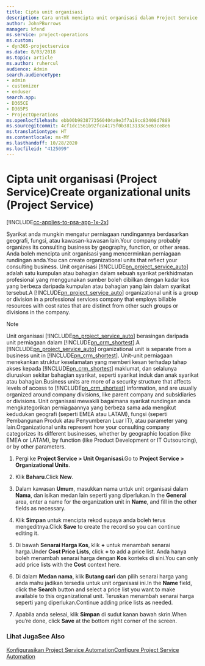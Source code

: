 ```yaml
---
title: Cipta unit organisasi
description: Cara untuk mencipta unit organisasi dalam Project Service
author: JohnPBurrows
manager: kfend
ms.service: project-operations
ms.custom:
- dyn365-projectservice
ms.date: 8/03/2018
ms.topic: article
ms.author: ruhercul
audience: Admin
search.audienceType:
- admin
- customizer
- enduser
search.app:
- D365CE
- D365PS
- ProjectOperations
ms.openlocfilehash: ebb00b9838773560404a9e3f7a19cc83408d7889
ms.sourcegitcommit: 4cf1dc1561b92fca4175f0b3813133c5e63ce8e6
ms.translationtype: HT
ms.contentlocale: ms-MY
ms.lasthandoff: 10/28/2020
ms.locfileid: "4125099"
---
```

# <a name="create-organizational-units-project-service"></a><span data-ttu-id="bac4e-103">Cipta unit organisasi (Project Service)</span><span class="sxs-lookup"><span data-stu-id="bac4e-103">Create organizational units (Project Service)</span></span>

[!INCLUDE[cc-applies-to-psa-app-1x-2x](../includes/cc-applies-to-psa-app-1x-2x.md)]

<span data-ttu-id="bac4e-104">Syarikat anda mungkin mengatur perniagaan rundingannya berdasarkan geografi, fungsi, atau kawasan-kawasan lain.</span><span class="sxs-lookup"><span data-stu-id="bac4e-104">Your company probably organizes its consulting business by geography, function, or other areas.</span></span> <span data-ttu-id="bac4e-105">Anda boleh mencipta unit organisasi yang mencerminkan perniagaan rundingan anda.</span><span class="sxs-lookup"><span data-stu-id="bac4e-105">You can create organizational units that reflect your consulting business.</span></span> <span data-ttu-id="bac4e-106">Unit organisasi [!INCLUDE[pn_project_service_auto](../includes/pn-project-service-auto.md)] adalah satu kumpulan atau bahagian dalam sebuah syarikat perkhidmatan profesional yang menggunakan sumber boleh dibilkan dengan kadar kos yang berbeza daripada kumpulan atau bahagian yang lain dalam syarikat tersebut.</span><span class="sxs-lookup"><span data-stu-id="bac4e-106">A [!INCLUDE[pn_project_service_auto](../includes/pn-project-service-auto.md)] organizational unit is a group or division in a professional services company that employs billable resources with cost rates that are distinct from other such groups or divisions in the company.</span></span>  
  
> [!NOTE]
>  <span data-ttu-id="bac4e-107">Unit organisasi [!INCLUDE[pn_project_service_auto](../includes/pn-project-service-auto.md)] berasingan daripada unit perniagaan dalam [!INCLUDE[pn_crm_shortest](../includes/pn-crm-shortest.md)].</span><span class="sxs-lookup"><span data-stu-id="bac4e-107">A [!INCLUDE[pn_project_service_auto](../includes/pn-project-service-auto.md)] organizational unit is separate from a business unit in [!INCLUDE[pn_crm_shortest](../includes/pn-crm-shortest.md)].</span></span> <span data-ttu-id="bac4e-108">Unit-unit perniagaan menekankan struktur keselamatan yang memberi kesan terhadap tahap akses kepada [!INCLUDE[pn_crm_shortest](../includes/pn-crm-shortest.md)] maklumat, dan selalunya diuruskan sekitar bahagian syarikat, seperti syarikat induk dan anak syarikat atau bahagian.</span><span class="sxs-lookup"><span data-stu-id="bac4e-108">Business units are more of a security structure that affects levels of access to [!INCLUDE[pn_crm_shortest](../includes/pn-crm-shortest.md)] information, and are usually organized around company divisions, like parent company and subsidiaries or divisions.</span></span> <span data-ttu-id="bac4e-109">Unit organisasi mewakili bagaimana syarikat rundingan anda mengkategorikan perniagaannya yang berbeza sama ada mengikut kedudukan geografi (seperti EMEA atau LATAM), fungsi (seperti Pembangunan Produk atau Penyumberan Luar IT), atau parameter yang lain.</span><span class="sxs-lookup"><span data-stu-id="bac4e-109">Organizational units represent how your consulting company categorizes its different businesses, whether by geographic location (like EMEA or LATAM), by function (like Product Development or IT Outsourcing), or by other parameters.</span></span>  
  
1.  <span data-ttu-id="bac4e-110">Pergi ke **Project Service > Unit Organisasi**.</span><span class="sxs-lookup"><span data-stu-id="bac4e-110">Go to **Project Service > Organizational Units**.</span></span>  
  
2.  <span data-ttu-id="bac4e-111">Klik **Baharu**.</span><span class="sxs-lookup"><span data-stu-id="bac4e-111">Click **New**.</span></span>  
  
3.  <span data-ttu-id="bac4e-112">Dalam kawasan **Umum**, masukkan nama untuk unit organisasi dalam **Nama**, dan isikan medan lain seperti yang diperlukan.</span><span class="sxs-lookup"><span data-stu-id="bac4e-112">In the **General** area, enter a name for the organization unit in **Name**, and fill in the other fields as necessary.</span></span>  
  
4.  <span data-ttu-id="bac4e-113">Klik **Simpan** untuk mencipta rekod supaya anda boleh terus mengeditnya.</span><span class="sxs-lookup"><span data-stu-id="bac4e-113">Click **Save** to create the record so you can continue editing it.</span></span>  
  
5.  <span data-ttu-id="bac4e-114">Di bawah **Senarai Harga Kos**, klik **+** untuk menambah senarai harga.</span><span class="sxs-lookup"><span data-stu-id="bac4e-114">Under **Cost Price Lists**, click **+** to add a price list.</span></span> <span data-ttu-id="bac4e-115">Anda hanya boleh menambah senarai harga dengan **Kos** konteks di sini.</span><span class="sxs-lookup"><span data-stu-id="bac4e-115">You can only add price lists with the **Cost** context here.</span></span>  
  
6.  <span data-ttu-id="bac4e-116">Di dalam **Medan nama**, klik **Butang cari** dan pilih senarai harga yang anda mahu jadikan tersedia untuk unit organisasi ini.</span><span class="sxs-lookup"><span data-stu-id="bac4e-116">In the **Name** field, click the **Search** button and select a price list you want to make available to this organizational unit.</span></span> <span data-ttu-id="bac4e-117">Teruskan menambah senarai harga seperti yang diperlukan.</span><span class="sxs-lookup"><span data-stu-id="bac4e-117">Continue adding price lists as needed.</span></span>  
  
7.  <span data-ttu-id="bac4e-118">Apabila anda selesai, klik **Simpan** di sudut kanan bawah skrin.</span><span class="sxs-lookup"><span data-stu-id="bac4e-118">When you’re done, click **Save** at the bottom right corner of the screen.</span></span>  
  
### <a name="see-also"></a><span data-ttu-id="bac4e-119">Lihat Juga</span><span class="sxs-lookup"><span data-stu-id="bac4e-119">See Also</span></span>  
 [<span data-ttu-id="bac4e-120">Konfigurasikan Project Service Automation</span><span class="sxs-lookup"><span data-stu-id="bac4e-120">Configure Project Service Automation</span></span>](../psa/configure.md)
